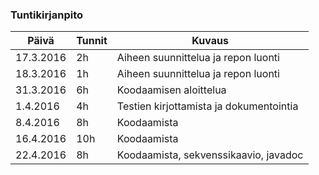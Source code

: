 ### Tuntikirjanpito
Päivä | Tunnit | Kuvaus
--------------- | ----- | ------
17.3.2016 | 2h | Aiheen suunnittelua ja repon luonti
18.3.2016 | 1h | Aiheen suunnittelua ja repon luonti
31.3.2016 | 6h | Koodaamisen aloittelua
1.4.2016 | 4h | Testien kirjottamista ja dokumentointia
8.4.2016 | 8h | Koodaamista
16.4.2016 | 10h | Koodaamista
22.4.2016 | 8h | Koodaamista, sekvenssikaavio, javadoc
